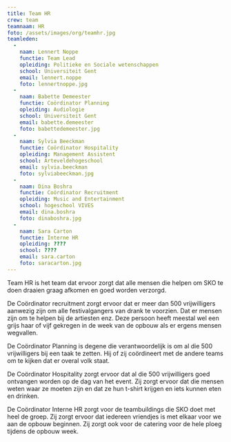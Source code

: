 ```yaml
---
title: Team HR
crew: team
teamnaam: HR
foto: /assets/images/org/teamhr.jpg
teamleden:
  -
    naam: Lennert Noppe
    functie: Team Lead
    opleiding: Politieke en Sociale wetenschappen
    school: Universiteit Gent
    email: lennert.noppe
    foto: lennertnoppe.jpg
  -
    naam: Babette Demeester
    functie: Coördinator Planning
    opleiding: Audiologie
    school: Universiteit Gent
    email: babette.demeester
    foto: babettedemeester.jpg
  -
    naam: Sylvia Beeckman
    functie: Coördinator Hospitality
    opleiding: Management Assistent
    school: Arteveldehogeschool
    email: sylvia.beeckman
    foto: sylviabeeckman.jpg
  -
    naam: Dina Boshra
    functie: Coördinator Recruitment
    opleiding: Music and Entertainment
    school: hogeschool VIVES
    email: dina.boshra
    foto: dinaboshra.jpg
  -
    naam: Sara Carton
    functie: Interne HR
    opleiding: ????
    school: ????
    email: sara.carton
    foto: saracarton.jpg
---
```


Team HR is het team dat ervoor zorgt dat alle mensen die helpen om SKO te doen draaien graag afkomen en goed worden verzorgd.

De Coördinator recruitment zorgt ervoor dat er meer dan 500 vrijwilligers aanwezig zijn om alle festivalgangers van drank te voorzien. Dat er mensen zijn om te helpen bij de artiesten enz. Deze persoon heeft meestal wel een grijs haar of vijf gekregen in de week van de opbouw als er ergens mensen wegvallen.

De Coördinator Planning is degene die verantwoordelijk is om al die 500 vrijwilligers bij een taak te zetten. Hij of zij coördineert met de andere teams om te kijken dat er overal volk staat.

De Coördinator Hospitality zorgt ervoor dat al die 500 vrijwilligers goed ontvangen worden op de dag van het event. Zij zorgt ervoor dat die mensen weten waar ze moeten zijn en dat ze hun t-shirt krijgen en iets kunnen eten en drinken.

De Coördinator Interne HR zorgt voor de teambuildings die SKO doet met heel de groep. Zij zorgt ervoor dat iedereen vriendjes is met elkaar voor we aan de opbouw beginnen. Zij zorgt ook voor de catering voor de hele ploeg tijdens de opbouw week.
